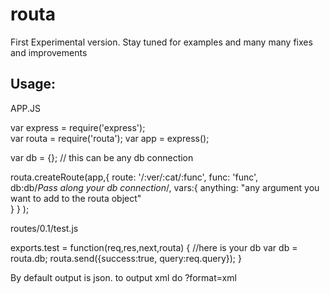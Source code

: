 routa
=====

First Experimental version. Stay tuned for examples and many many fixes and improvements

Usage:
------

APP.JS

var express = require('express');  
var routa = require('routa');
var app = express();

var db = {}; // this can be any db connection

routa.createRoute(app,{
  route: '/:ver/:cat/:func',
  func: 'func',  
  db:db/*Pass along your db connection*/,
  vars:{ 
  	anything: "any argument you want to add to the routa object"       
  }
 }
);


routes/0.1/test.js

exports.test = function(req,res,next,routa) {
	//here is your db
	var db  = routa.db;
	routa.send({success:true, query:req.query});
}

By default output is json. to output xml do ?format=xml


